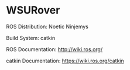 # WSURover

ROS Distribution: Noetic Ninjemys

Build System: catkin

ROS Documentation: http://wiki.ros.org/

catkin Documentation: https://wiki.ros.org/catkin
